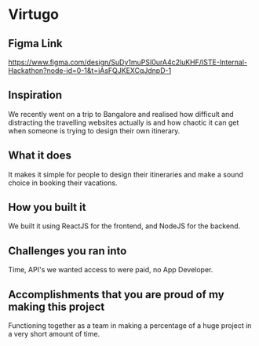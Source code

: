 # Virtugo

## Figma Link
https://www.figma.com/design/SuDy1muPSI0urA4c2luKHF/ISTE-Internal-Hackathon?node-id=0-1&t=iAsFQJKEXCqJdnpD-1


## Inspiration
We recently went on a trip to Bangalore and realised how difficult and distracting the travelling websites actually is and 
how chaotic it can get when someone is trying to design their own itinerary.

## What it does
It makes it simple for people to design their itineraries and make a sound choice in booking their vacations.

## How you built it
We built it using ReactJS for the frontend, and NodeJS for the backend.

## Challenges you ran into
Time, API's we wanted access to were paid, no App Developer.

## Accomplishments that you are proud of my making this project
Functioning together as a team in making a percentage of a huge project in a very short amount of time.
